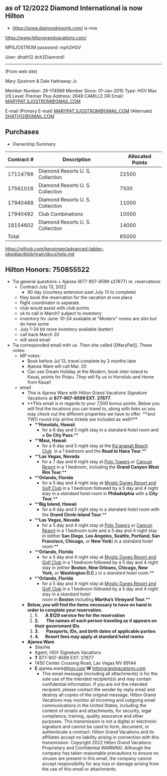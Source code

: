 ## as of 12/2022 Diamond International is now Hilton
- https://www.diamondresorts.com/ is now

https://www.hiltongrandvacations.com/

MPSJOSTROM
password: mph2HGV

User: dhath12 
dch2Diamond!

---
(From web site)

Mary Sjostrom & 
Dale Hathaway Jr.

Member Number: 28-174569
Member Since: 01-Jan-2015
Type: HGV Max US
Level: Premier Plus
Address: 2648 CAMILLE DR
Email: MARYPAT.SJOSTROM@GMAIL.COM

E-mail
(Primary E-mail) MARYPAT.SJOSTROM@GMAIL.COM
(Alternate) DHATH12@GMAIL.COM
## Purchases

- Ownership Summary 

| Contract # | Description                      | Allocated Points |
| ---------- | -------------------------------- | ---------------- |
| 17114766   | Diamond Resorts U. S. Collection | 22500            |
| 17561016   | Diamond Resorts U. S. Collection | 7500             |
| 17940488   | Diamond Resorts U. S. Collection | 11000            |
| 17940492   | Club Combinations                | 10000            |
| 18154602   | Diamond Resorts U. S. Collection | 14000            |
| Total      |                                  | 65000            |
<!-- TBLFM: @>$7=sum(@I..@-1) -->
https://github.com/tgrosinger/advanced-tables-obsidian/blob/main/docs/help.md


## Hilton Honors: 750855522
- Tia general questions + Ajanea (877-907-8599 x27677) re. reservations 
	- Contract July 13, 2022
		- 90 day (courtesy extension past July 13 to complete)
	- they book the reservation for the vacation at one place
	- flight coordinator is separate
	- club would assist with club points
	- ok to call in March? subject to inventory
	- inventory for June: 10-24 available at "Modern" rooms are slim but do have some
	- July 1-24 bit more inventory available (better)
	- call back March 20
	- will send email
- Tia corresponded email with us. Then she called [[MaryPat]]. These notes:
	- MP notes:
		- Book before Jul 13, travel complete by 3 months later
		- Ajanea Ware will call Mar. 20
		- Can use Dream Holiday at the Modern, book inter-island to Kauai, points for Poipu. They will fly us to Honolulu and Home from Kauai!
	- email
		- This is Ajanea Ware with Hilton Grand Vacations Signature Vacations at **877-907-8599 EXT. 27677**.  
		- **This email is in regards to your 7,500 bonus points. Below you will find the locations you can travel to, along with links so you may check out the different properties we have to offer  **and TWO round-trip airline tickets are included as well!!****\*\*****
			- ****Honolulu, Hawaii** 
				- for a 6 day and 5 night stay in a *standard hotel room* and a **Go City Pass**.**
			- ****Maui, Hawaii** 
				- for a 6 day and 5 night stay at the [Ka'anapali Beach Club](https://nam11.safelinks.protection.outlook.com/?url=https%3A%2F%2Fwww.diamondresorts.com%2Fdestinations%2Fproperty%2FKaanapali-Beach-Club&data=05%7C01%7Cajanea.ware%40hgv.com%7C2db778cdd5494a9e33b508dae9f5f61a%7C1a0105b6f4af42cf895d25550fe6bd5a%7C0%7C0%7C638079539856815453%7CUnknown%7CTWFpbGZsb3d8eyJWIjoiMC4wLjAwMDAiLCJQIjoiV2luMzIiLCJBTiI6Ik1haWwiLCJXVCI6Mn0%3D%7C3000%7C%7C%7C&sdata=OlnOGWX9DKWCdspnr6jRJs%2F3DcJaNEKpiHVLF5CayP0%3D&reserved=0 "Original URL: https://www.diamondresorts.com/destinations/property/Kaanapali-Beach-Club. Click or tap if you trust this link.")  in a 1 bedroom and the **Road to Hana Tour**.**
			- ****Las Vegas, Nevada** 
				- for a 7 day and 6 night stay at [Polo Towers](https://nam11.safelinks.protection.outlook.com/?url=https%3A%2F%2Fwww.diamondresorts.com%2FPolo-Towers-Suites&data=05%7C01%7Cajanea.ware%40hgv.com%7C2db778cdd5494a9e33b508dae9f5f61a%7C1a0105b6f4af42cf895d25550fe6bd5a%7C0%7C0%7C638079539856815453%7CUnknown%7CTWFpbGZsb3d8eyJWIjoiMC4wLjAwMDAiLCJQIjoiV2luMzIiLCJBTiI6Ik1haWwiLCJXVCI6Mn0%3D%7C3000%7C%7C%7C&sdata=AzZSikPBhlP1KhPDkEVH1jfUPFqW5YolmlhTpuCtnMQ%3D&reserved=0 "Original URL: https://www.diamondresorts.com/Polo-Towers-Suites. Click or tap if you trust this link.") or [Cancun Resort](https://nam11.safelinks.protection.outlook.com/?url=https%3A%2F%2Fwww.diamondresorts.com%2Fdestinations%2Fproperty%2FCancun-Resort-Las-Vegas&data=05%7C01%7Cajanea.ware%40hgv.com%7C2db778cdd5494a9e33b508dae9f5f61a%7C1a0105b6f4af42cf895d25550fe6bd5a%7C0%7C0%7C638079539856815453%7CUnknown%7CTWFpbGZsb3d8eyJWIjoiMC4wLjAwMDAiLCJQIjoiV2luMzIiLCJBTiI6Ik1haWwiLCJXVCI6Mn0%3D%7C3000%7C%7C%7C&sdata=nARsy58LYn%2B59NGUq%2F62mZG02eSa0qidObAHtOIf%2FOY%3D&reserved=0 "Original URL: https://www.diamondresorts.com/destinations/property/Cancun-Resort-Las-Vegas. Click or tap if you trust this link.") in a 1 bedroom, including the **Grand Canyon West Rim Tour**.**
			- ****Orlando, Florida** 
				- for a 5 day and 4 night stay at [Mystic Dunes Resort and Golf Club](https://nam11.safelinks.protection.outlook.com/?url=https%3A%2F%2Fwww.diamondresorts.com%2FMystic-Dunes-Resort-and-Golf-Club&data=05%7C01%7Cajanea.ware%40hgv.com%7C2db778cdd5494a9e33b508dae9f5f61a%7C1a0105b6f4af42cf895d25550fe6bd5a%7C0%7C0%7C638079539856815453%7CUnknown%7CTWFpbGZsb3d8eyJWIjoiMC4wLjAwMDAiLCJQIjoiV2luMzIiLCJBTiI6Ik1haWwiLCJXVCI6Mn0%3D%7C3000%7C%7C%7C&sdata=%2BGOYYYvHgXZ%2FoAIHl%2BC73l1QoI2iUhBQ3e8KlM%2FYOUA%3D&reserved=0 "Original URL: https://www.diamondresorts.com/Mystic-Dunes-Resort-and-Golf-Club. Click or tap if you trust this link.") in a 1 bedroom followed by a 5 day and 4 night stay in a *standard hotel room* in **Philadelphia** with a **City Tour**.**
			- ****Big Island, Hawaii** 
				- for a 6 day and 5 night stay in a *standard hotel room* with the **Grand Circle Island Tour.****
			- ****Las** **Vegas, Nevada** 
				- for a 5 day and 4 night stay at [Polo Towers](https://nam11.safelinks.protection.outlook.com/?url=https%3A%2F%2Fwww.diamondresorts.com%2FPolo-Towers-Suites&data=05%7C01%7Cajanea.ware%40hgv.com%7C2db778cdd5494a9e33b508dae9f5f61a%7C1a0105b6f4af42cf895d25550fe6bd5a%7C0%7C0%7C638079539856815453%7CUnknown%7CTWFpbGZsb3d8eyJWIjoiMC4wLjAwMDAiLCJQIjoiV2luMzIiLCJBTiI6Ik1haWwiLCJXVCI6Mn0%3D%7C3000%7C%7C%7C&sdata=AzZSikPBhlP1KhPDkEVH1jfUPFqW5YolmlhTpuCtnMQ%3D&reserved=0 "Original URL: https://www.diamondresorts.com/Polo-Towers-Suites. Click or tap if you trust this link.") or [Cancun Resort](https://nam11.safelinks.protection.outlook.com/?url=https%3A%2F%2Fwww.diamondresorts.com%2Fdestinations%2Fproperty%2FCancun-Resort-Las-Vegas&data=05%7C01%7Cajanea.ware%40hgv.com%7C2db778cdd5494a9e33b508dae9f5f61a%7C1a0105b6f4af42cf895d25550fe6bd5a%7C0%7C0%7C638079539856815453%7CUnknown%7CTWFpbGZsb3d8eyJWIjoiMC4wLjAwMDAiLCJQIjoiV2luMzIiLCJBTiI6Ik1haWwiLCJXVCI6Mn0%3D%7C3000%7C%7C%7C&sdata=nARsy58LYn%2B59NGUq%2F62mZG02eSa0qidObAHtOIf%2FOY%3D&reserved=0 "Original URL: https://www.diamondresorts.com/destinations/property/Cancun-Resort-Las-Vegas. Click or tap if you trust this link.") in a 1 bedroom suite and a 5 day and 4 night stay in (either **San** **Diego**, **Los Angeles, Seattle, Portland, San Francisco, Chicago,** or **New York**) in a *standard hotel room*.**
			- ****Orlando, Florida** 
				- for a 5 day and 4 night stay at [Mystic Dunes Resort and Golf Club](https://nam11.safelinks.protection.outlook.com/?url=https%3A%2F%2Fwww.diamondresorts.com%2FMystic-Dunes-Resort-and-Golf-Club&data=05%7C01%7Cajanea.ware%40hgv.com%7C2db778cdd5494a9e33b508dae9f5f61a%7C1a0105b6f4af42cf895d25550fe6bd5a%7C0%7C0%7C638079539856815453%7CUnknown%7CTWFpbGZsb3d8eyJWIjoiMC4wLjAwMDAiLCJQIjoiV2luMzIiLCJBTiI6Ik1haWwiLCJXVCI6Mn0%3D%7C3000%7C%7C%7C&sdata=%2BGOYYYvHgXZ%2FoAIHl%2BC73l1QoI2iUhBQ3e8KlM%2FYOUA%3D&reserved=0 "Original URL: https://www.diamondresorts.com/Mystic-Dunes-Resort-and-Golf-Club. Click or tap if you trust this link.") in a 1 bedroom followed by a 5 day and 4 night stay in (either **Boston, New Orleans, Chicago, New York,** or **Washington D.C.**) in a *standard hotel room*.**
			- ****Orlando, Florida** 
				- for a 5 day and 4 night stay at [Mystic Dunes Resort and Golf Club](https://nam11.safelinks.protection.outlook.com/?url=https%3A%2F%2Fwww.diamondresorts.com%2FMystic-Dunes-Resort-and-Golf-Club&data=05%7C01%7Cajanea.ware%40hgv.com%7C2db778cdd5494a9e33b508dae9f5f61a%7C1a0105b6f4af42cf895d25550fe6bd5a%7C0%7C0%7C638079539856971665%7CUnknown%7CTWFpbGZsb3d8eyJWIjoiMC4wLjAwMDAiLCJQIjoiV2luMzIiLCJBTiI6Ik1haWwiLCJXVCI6Mn0%3D%7C3000%7C%7C%7C&sdata=9v4iHadOpV882fVu7%2BUL1Q%2BzKPeH6EzB0pKdI1P9M34%3D&reserved=0 "Original URL: https://www.diamondresorts.com/Mystic-Dunes-Resort-and-Golf-Club. Click or tap if you trust this link.") in a 1 bedroom followed by a 5 day and 4 night stay in a *standard hotel room* in **Boston** including **Martha’s Vineyard Tour.****  
		- **Below, you will find the items necessary to have on hand in order to complete your reservation.**
			1. **1.       A $129 service fee for the reservation**
			2. **2.       The names of each person traveling as it appears on their government IDs**
			3. **3.       Passports, IDs, and birth dates of applicable parties**
			4. **4.      **Resort fees may apply at standard hotel rooms****
		- **Ajanea Ware**
			- She/He
			- Agent, HGV Signature Vacations  
			- **T** 877-907-8599 EXT: 27677  
			- 1450 Center Crossing Road, Las Vegas NV 89144  
			- **E** ajanea.ware@[hgv.com](http://hgv.com/) **W** [hiltongrandvacations.com](http://hiltongrandvacations.com/)
				- This email message (including all attachments) is for the sole use of the intended recipient(s) and may contain confidential information. If you are not the intended recipient, please contact the sender by reply email and destroy all copies of the original message. Hilton Grand Vacations may monitor all incoming and outgoing email communications in the United States, including the content of emails and attachments, for security, legal compliance, training, quality assurance and other purposes. This transmission is not a digital or electronic signature and cannot be used to form, document, or authenticate a contract. Hilton Grand Vacations and its affiliates accept no liability arising in connection with this transmission. Copyright 2022 Hilton Grand Vacations Proprietary and Confidential WARNING: Although the company has taken reasonable precautions to ensure no viruses are present in this email, the company cannot accept responsibility for any loss or damage arising from the use of this email or attachments.

